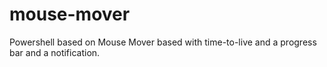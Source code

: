 # mouse-mover
Powershell based on Mouse Mover based with time-to-live and a progress bar and a notification.
